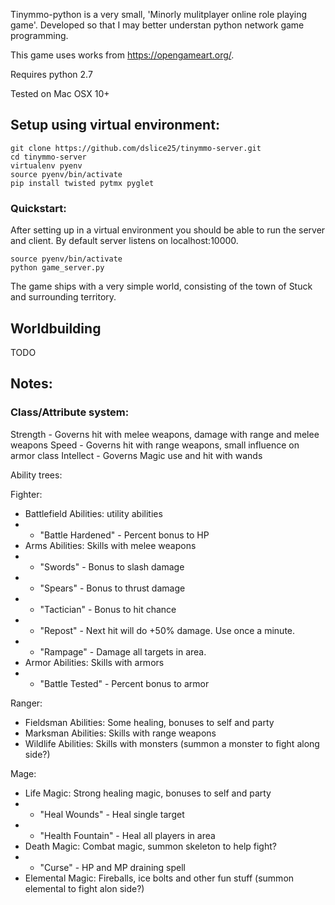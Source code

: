 
Tinymmo-python is a very small, 'Minorly mulitplayer online role playing game'. Developed so that I may better understan python network game programming.

This game uses works from https://opengameart.org/.

Requires python 2.7

Tested on Mac OSX 10+


## Setup using virtual environment:

```
git clone https://github.com/dslice25/tinymmo-server.git
cd tinymmo-server
virtualenv pyenv
source pyenv/bin/activate
pip install twisted pytmx pyglet
```

### Quickstart:

After setting up in a virtual environment you should be able to run the server and client. By default server listens on localhost:10000.

```
source pyenv/bin/activate
python game_server.py
```

The game ships with a very simple world, consisting of the town of Stuck and surrounding territory. 

## Worldbuilding

 TODO

## Notes:

### Class/Attribute system:

Strength - Governs hit with melee weapons, damage with range and melee weapons
Speed - Governs hit with range weapons, small influence on armor class
Intellect - Governs Magic use and hit with wands


Ability trees:

Fighter:
 - Battlefield Abilities:  utility abilities
 - * "Battle Hardened" - Percent bonus to HP
 - Arms Abilities: Skills with melee weapons
 - * "Swords" - Bonus to slash damage
 - * "Spears" - Bonus to thrust damage
 - * "Tactician" - Bonus to hit chance
 - * "Repost" - Next hit will do +50% damage. Use once a minute.
 - * "Rampage" - Damage all targets in area.
 - Armor Abilities: Skills with armors
 - * "Battle Tested" - Percent bonus to armor


Ranger:
 - Fieldsman Abilities: Some healing, bonuses to self and party
 - Marksman Abilities: Skills with range weapons
 - Wildlife Abilities: Skills with monsters (summon a monster to fight along side?)

Mage:
 - Life Magic: Strong healing magic, bonuses to self and party
 - * "Heal Wounds" - Heal single target
 - * "Health Fountain" - Heal all players in area
 - Death Magic: Combat magic, summon skeleton to help fight?
 - * "Curse" - HP and MP draining spell
 - Elemental Magic: Fireballs, ice bolts and other fun stuff (summon elemental to fight alon side?)
